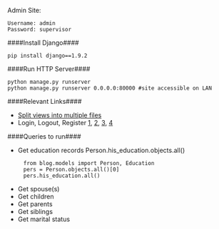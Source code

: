 

Admin Site:
````
Username: admin
Password: supervisor
````

####Install Django####

    pip install django==1.9.2

####Run HTTP Server####

    python manage.py runserver
    python manage.py runserver 0.0.0.0:80000 #site accessible on LAN

####Relevant Links####
* [Split views into multiple files](http://stackoverflow.com/questions/1921771/django-split-views-py-in-several-files)
* Login, Logout, Register [1](http://stackoverflow.com/questions/20856800/is-there-a-example-in-django-1-6-and-python-3-to-build-a-accounts-app-includer?rq=1), [2](https://github.com/ubernostrum/django-registration), [3](http://stackoverflow.com/questions/6014834/django-login-logout?rq=1), [4](https://docs.djangoproject.com/en/1.9/topics/auth/default/)

####Queries to run####
* Get education records Person.his_education.objects.all()
````
     from blog.models import Person, Education
     pers = Person.objects.all()[0]
     pers.his_education.all()
````
* Get spouse(s)
* Get children
* Get parents
* Get siblings
* Get marital status